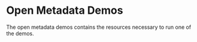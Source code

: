 <!-- SPDX-License-Identifier: Apache-2.0 -->
  
# Open Metadata Demos
  
The open metadata demos contains the resources necessary to run one of the demos.